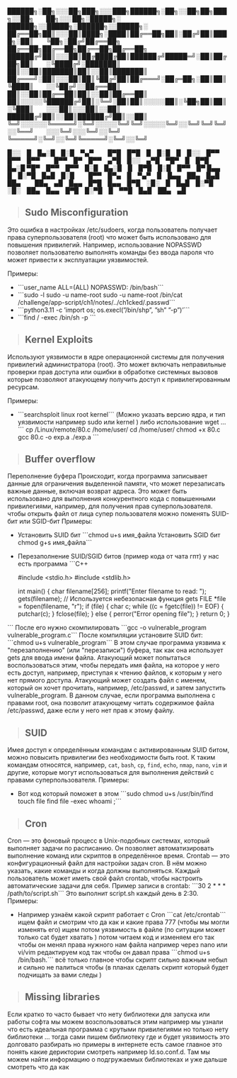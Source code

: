 
██████╗░██╗░░░██╗███╗░░░███╗██████╗░██╗░░██╗██╗███╗░░██╗  ██╗░░░██╗░█████╗░  ██████╗░░█████╗░██████╗░░█████╗░
██╔══██╗██║░░░██║████╗░████║██╔══██╗██║░██╔╝██║████╗░██║  ╚██╗░██╔╝██╔══██╗  ██╔══██╗██╔══██╗██╔══██╗██╔══██╗
██████╔╝██║░░░██║██╔████╔██║██████╔╝█████═╝░██║██╔██╗██║  ░╚████╔╝░███████║  ██║░░██║███████║██║░░██║███████║
██╔═══╝░██║░░░██║██║╚██╔╝██║██╔═══╝░██╔═██╗░██║██║╚████║  ░░╚██╔╝░░██╔══██║  ██║░░██║██╔══██║██║░░██║██╔══██║
██║░░░░░╚██████╔╝██║░╚═╝░██║██║░░░░░██║░╚██╗██║██║░╚███║  ░░░██║░░░██║░░██║  ██████╔╝██║░░██║██████╔╝██║░░██║
╚═╝░░░░░░╚═════╝░╚═╝░░░░░╚═╝╚═╝░░░░░╚═╝░░╚═╝╚═╝╚═╝░░╚══╝  ░░░╚═╝░░░╚═╝░░╚═╝  ╚═════╝░╚═╝░░╚═╝╚═════╝░╚═╝░░╚═╝


█░░ █ █▄░█ █░█ ▀▄▀   █▀█ █▀█ █ █░█ █ █░░ █▀▀ █▀▀ █▀▀   █▀▀ █▀ █▀▀ ▄▀█ █░░ ▄▀█ ▀█▀ █ █▀█ █▄░█   ▀█▀ █▀▀ █▀▀ █░█ █▄░█ █ █▀█ █░█ █▀▀ █▀
█▄▄ █ █░▀█ █▄█ █░█   █▀▀ █▀▄ █ ▀▄▀ █ █▄▄ ██▄ █▄█ ██▄   ██▄ ▄█ █▄▄ █▀█ █▄▄ █▀█ ░█░ █ █▄█ █░▀█   ░█░ ██▄ █▄▄ █▀█ █░▀█ █ ▀▀█ █▄█ ██▄ ▄█


> ## Sudo Misconfiguration

Это ошибка в настройках /etc/sudoers, когда пользователь получает права суперпользователя (root)
что может быть использовано для повышения привилегий.
Например, использование NOPASSWD позволяет пользователю выполнять команды без ввода пароля
что может привести к эксплуатации уязвимостей.

Примеры:
- \```user_name ALL=(ALL) NOPASSWD: /bin/bash\```
- \```sudo -l 
   sudo -u name-root
   sudo -u name-root /bin/cat  /challenge/app-script/ch1/notes/../ch1cked/.passwd\```
- \```python3.11 -c ’import os; os.execl(”/bin/shp”, ”sh” ”-p”)’\```
- \```find / -exec /bin/sh -p \```


> ## Kernel Exploits

Используют уязвимости в ядре операционной системы для получения привилегий администратора (root).
Это может включать неправильные проверки прав доступа или ошибки в обработке системных вызовов
которые позволяют атакующему получить доступ к привилегированным ресурсам.

Примеры: 
- \```searchsploit linux root kernel\``` (Можно указать версию ядра, и тип уязвимости например sudo или kernel ) 
   либо использование wget ...
   \```
   cp /Linux/remote/80.c  /home/user/
   cd /home/user/ 
   chmod +x 80.c
   gcc 80.c -o exp.a
   ./exp.a 
   \```

> ## Buffer overflow

Переполнение буфера
Происходит, когда программа записывает данные для ограничения выделенной памяти, что может перезаписать важные данные, включая возврат адреса. Это может быть использовано для выполнения конкурентного кода с повышенными привилегиями, например, для получения прав суперпользователя.
чтобы открыть файл от лица супер пользователя можно поменять SUID-бит или SGID-бит
Примеры:
- Установить SUID бит 
    \```chmod u+s имя_файла
    Установить SGID бит 
    chmod g+s имя_файла\```

- Перезаполнение SUID/SGID битов (пример кода от чата гпт)
    у нас есть программа 
\```С++

    #include <stdio.h>
    #include <stdlib.h>

    int main() {
        char filename[256];
        printf("Enter filename to read: ");
        gets(filename);  // Используется небезопасная функция gets
        FILE *file = fopen(filename, "r");
        if (file) {
            char c;
            while ((c = fgetc(file)) != EOF) {
                putchar(c);
            }
            fclose(file);
        } else {
            perror("Error opening file");
        }
        return 0;
    }

\```
    После его нужно скомпилировать 
    \```gcc -o vulnerable_program vulnerable_program.c\```
    После компиляции установите SUID бит:
    \```chmod u+s vulnerable_program\```
    В этом случае программа уязвима к "перезаполнению" (или "перезаписи") буфера, так как она использует gets для ввода имени файла. Атакующий может попытаться воспользоваться этим, чтобы передать имя файла, на которое у него есть доступ, например, приступая к чтению файлов, к которым у него нет прямого доступа.
    Атакующий может создать файл с именем, который он хочет прочитать, например, /etc/passwd, и затем запустить vulnerable_program.
    В данном случае, если программа выполнена с правами root, она позволит атакующему читать содержимое файла /etc/passwd, даже если у него нет прав к этому файлу.

> ## SUID

Имея доступ к определённым командам с активированным SUID битом, можно повысить привилегии без необходимости быть root. К таким командам относятся, например, `cat`, `bash`, `cp`, `find`, `echo`, `nmap`, `nano`, `vim` и другие, которые могут использоваться для выполнения действий с правами суперпользователя.
Примеры:
-   Вот код который поможет в этом 
    \```sudo chmod u+s /usr/bin/find
    touch file
    find file -exec whoami \;\```

> ## Cron 

Cron — это фоновый процесс в Unix-подобных системах, который выполняет задачи по расписанию. Он позволяет автоматизировать выполнение команд или скриптов в определённое время.
Crontab — это конфигурационный файл для настройки задач cron. В нём можно указать, какие команды и когда должны выполняться. Каждый пользователь может иметь свой файл crontab, чтобы настроить автоматические задачи для себя.
Пример записи в crontab:
\```30 2 * * * /path/to/script.sh\```
Это выполнит script.sh каждый день в 2:30.
Примеры:
-  Например узнаём какой скрипт работает с Cron
    \```cat /etc/crontab\```
    ищем файл и смотрим что да как и какие права 777 (чтобы мы могли изменять его)
    ищем потом уязвимость в файле (по ситуации может только cat будет хватать )
    потом читаем код и изменяем его так чтобы он менял права нужного нам файла 
    например через nano или vi/vim редактируем код так чтобы он давал права 
    \```chmod u+s /bin/bash.\```
    всё только главное чтобы скрипт сильно важным небыл и сильно не палиться чтобы 
    (в планах сделать скрипт который будет подчищать за вами следы )


> ## Missing libraries

Если кратко то часто бывает что нету библиотеки для запуска или работы софта 
мы можем возспользоваться этим 
например мы узнали что есть идеальная программа с крутыми привилегиями 
но только нету библиотеки ... тогда сами пишем библиотеку
где и будет уязвимость 
это долговато разбирать но примеры в интернете есть 
самое главное это понять какие дериктории смотреть 
например ld.so.conf.d. Там мы можем найти информацию о подгружаемых библиотеках 
и уже дальше смотреть что да как 
